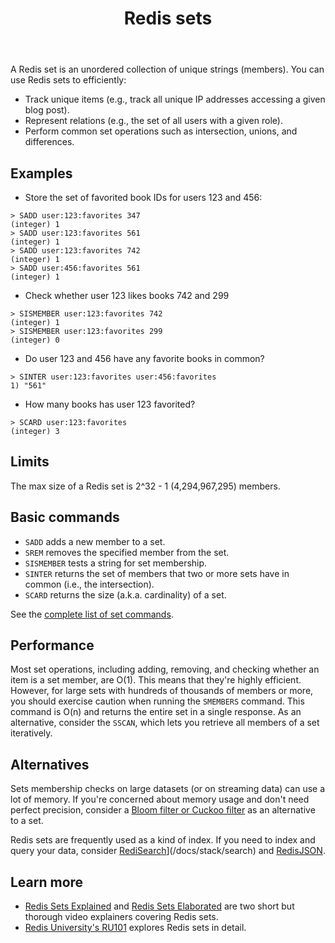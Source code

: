 ﻿---
title: "Redis sets"
linkTitle: "Sets"
weight: 30
description: >
    Introduction to Redis sets
---

A Redis set is an unordered collection of unique strings (members).
You can use Redis sets to efficiently:

* Track unique items (e.g., track all unique IP addresses accessing a given blog post).
* Represent relations (e.g., the set of all users with a given role).
* Perform common set operations such as intersection, unions, and differences.

## Examples

* Store the set of favorited book IDs for users 123 and 456:
```
> SADD user:123:favorites 347
(integer) 1
> SADD user:123:favorites 561
(integer) 1
> SADD user:123:favorites 742
(integer) 1
> SADD user:456:favorites 561
(integer) 1
```

* Check whether user 123 likes books 742 and 299
```
> SISMEMBER user:123:favorites 742
(integer) 1
> SISMEMBER user:123:favorites 299
(integer) 0
```

* Do user 123 and 456 have any favorite books in common?
```
> SINTER user:123:favorites user:456:favorites
1) "561"
```

* How many books has user 123 favorited?
```
> SCARD user:123:favorites
(integer) 3
```

## Limits

The max size of a Redis set is 2^32 - 1 (4,294,967,295) members.

## Basic commands

* `SADD` adds a new member to a set.
* `SREM` removes the specified member from the set.
* `SISMEMBER` tests a string for set membership.
* `SINTER` returns the set of members that two or more sets have in common (i.e., the intersection).
* `SCARD` returns the size (a.k.a. cardinality) of a set.

See the [complete list of set commands](https://redis.io/commands/?group=set).

## Performance

Most set operations, including adding, removing, and checking whether an item is a set member, are O(1).
This means that they're highly efficient.
However, for large sets with hundreds of thousands of members or more, you should exercise caution when running the `SMEMBERS` command.
This command is O(n) and returns the entire set in a single response. 
As an alternative, consider the `SSCAN`, which lets you retrieve all members of a set iteratively.

## Alternatives

Sets membership checks on large datasets (or on streaming data) can use a lot of memory.
If you're concerned about memory usage and don't need perfect precision, consider a [Bloom filter or Cuckoo filter](/docs/stack/bloom) as an alternative to a set.

Redis sets are frequently used as a kind of index.
If you need to index and query your data, consider [RediSearch](/docs/stack/search)](/docs/stack/search) and [RedisJSON](/docs/stack/json).

## Learn more

* [Redis Sets Explained](https://www.youtube.com/watch?v=PKdCppSNTGQ) and [Redis Sets Elaborated](https://www.youtube.com/watch?v=aRw5ME_5kMY) are two short but thorough video explainers covering Redis sets.
* [Redis University's RU101](https://university.redis.com/courses/ru101/) explores Redis sets in detail.
